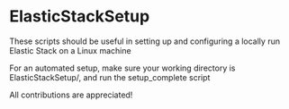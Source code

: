 # ElasticStackSetup

These scripts should be useful in setting up and configuring a locally run Elastic Stack on a Linux machine

For an automated setup, make sure your working directory is ElasticStackSetup/, and run the setup_complete script


All contributions are appreciated!
